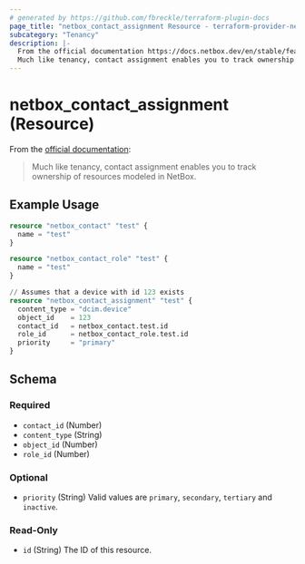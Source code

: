 ```yaml
---
# generated by https://github.com/fbreckle/terraform-plugin-docs
page_title: "netbox_contact_assignment Resource - terraform-provider-netbox"
subcategory: "Tenancy"
description: |-
  From the official documentation https://docs.netbox.dev/en/stable/features/contacts#contactassignments_1:
  Much like tenancy, contact assignment enables you to track ownership of resources modeled in NetBox.
---
```


# netbox_contact_assignment (Resource)

From the [official documentation](https://docs.netbox.dev/en/stable/features/contacts#contactassignments_1):

> Much like tenancy, contact assignment enables you to track ownership of resources modeled in NetBox.

## Example Usage

```terraform
resource "netbox_contact" "test" {
  name = "test"
}

resource "netbox_contact_role" "test" {
  name = "test"
}

// Assumes that a device with id 123 exists
resource "netbox_contact_assignment" "test" {
  content_type = "dcim.device"
  object_id    = 123
  contact_id   = netbox_contact.test.id
  role_id      = netbox_contact_role.test.id
  priority     = "primary"
}
```

<!-- schema generated by tfplugindocs -->
## Schema

### Required

- `contact_id` (Number)
- `content_type` (String)
- `object_id` (Number)
- `role_id` (Number)

### Optional

- `priority` (String) Valid values are `primary`, `secondary`, `tertiary` and `inactive`.

### Read-Only

- `id` (String) The ID of this resource.


